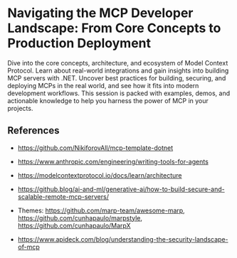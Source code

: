 # Navigating the MCP Developer Landscape: From Core Concepts to Production Deployment

Dive into the core concepts, architecture, and ecosystem of Model Context Protocol. Learn about real-world integrations and gain insights into building MCP servers with .NET. Uncover best practices for building, securing, and deploying MCPs in the real world, and see how it fits into modern development workflows. This session is packed with examples, demos, and actionable knowledge to help you harness the power of MCP in your projects.


## References

- <https://github.com/NikiforovAll/mcp-template-dotnet>
- <https://www.anthropic.com/engineering/writing-tools-for-agents>

- <https://modelcontextprotocol.io/docs/learn/architecture>
- <https://github.blog/ai-and-ml/generative-ai/how-to-build-secure-and-scalable-remote-mcp-servers/>

- Themes: https://github.com/marp-team/awesome-marp, https://github.com/cunhapaulo/marpstyle, https://github.com/cunhapaulo/MarpX
- <https://www.apideck.com/blog/understanding-the-security-landscape-of-mcp>

